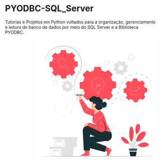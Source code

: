 # PYODBC-SQL_Server
 Tutorias e Projetos em Python voltados para a organização, gerenciamento e leitura de banco de dados por meio do SQL Server e a Biblioteca PYODBC. 

<p align="right">
 
  <img src="pic01.png" >

</p>


